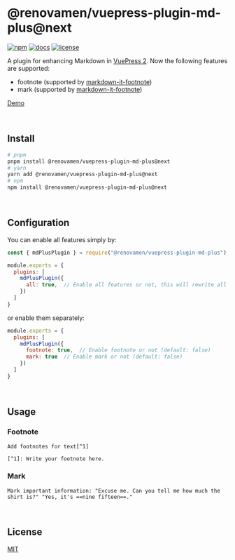 # @renovamen/vuepress-plugin-md-plus@next

[![npm](https://img.shields.io/npm/v/@renovamen/vuepress-plugin-md-plus/next.svg?style=flat-square&logo=npm)](https://www.npmjs.com/package/@renovamen/vuepress-plugin-md-plus/v/next) [![docs](https://img.shields.io/badge/Docs-@renovamen/vuepress--plugin--md--plus-26A2FF?style=flat-square)](https://v2-vuepress-theme-gungnir.vercel.app/docs/plugins/md-plus.html) [![license](https://img.shields.io/badge/License-Apache--2.0-green?style=flat-square)](LICENSE)

A plugin for enhancing Markdown in [VuePress 2](https://v2.vuepress.vuejs.org/). Now the following features are supported:

- footnote (supported by [markdown-it-footnote](https://github.com/markdown-it/markdown-it-footnote))
- mark (supported by [markdown-it-footnote](https://github.com/markdown-it/markdown-it-mark))

[Demo](https://v2-vuepress-theme-gungnir.vercel.app/docs/plugins/md-plus.html)


&nbsp;

## Install

```bash
# pnpm
pnpm install @renovamen/vuepress-plugin-md-plus@next
# yarn
yarn add @renovamen/vuepress-plugin-md-plus@next
# npm
npm install @renovamen/vuepress-plugin-md-plus@next
```


&nbsp;

## Configuration

You can enable all features simply by:

```js
const { mdPlusPlugin } = require("@renovamen/vuepress-plugin-md-plus");

module.exports = {
  plugins: [
    mdPlusPlugin({
      all: true,  // Enable all features or not, this will rewrite all the following options (default: false)
    })
  ]
}
```

or enable them separately:

```js
module.exports = {
  plugins: [
    mdPlusPlugin({
      footnote: true,  // Enable footnote or not (default: false)
      mark: true  // Enable mark or not (default: false)
    })
  ]
}
```


&nbsp;

## Usage

### Footnote

```
Add footnotes for text[^1]

[^1]: Write your footnote here.
```

### Mark

```
Mark important information: "Excuse me. Can you tell me how much the shirt is?" "Yes, it's ==nine fifteen==."
```


&nbsp;

## License

[MIT](LICENSE)
